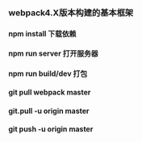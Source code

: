 ### webpack4.X版本构建的基本框架
#### npm install 下载依赖
#### npm run server 打开服务器
#### npm run build/dev 打包
#### git pull webpack master
#### git.pull -u origin master
#### git push -u origin master